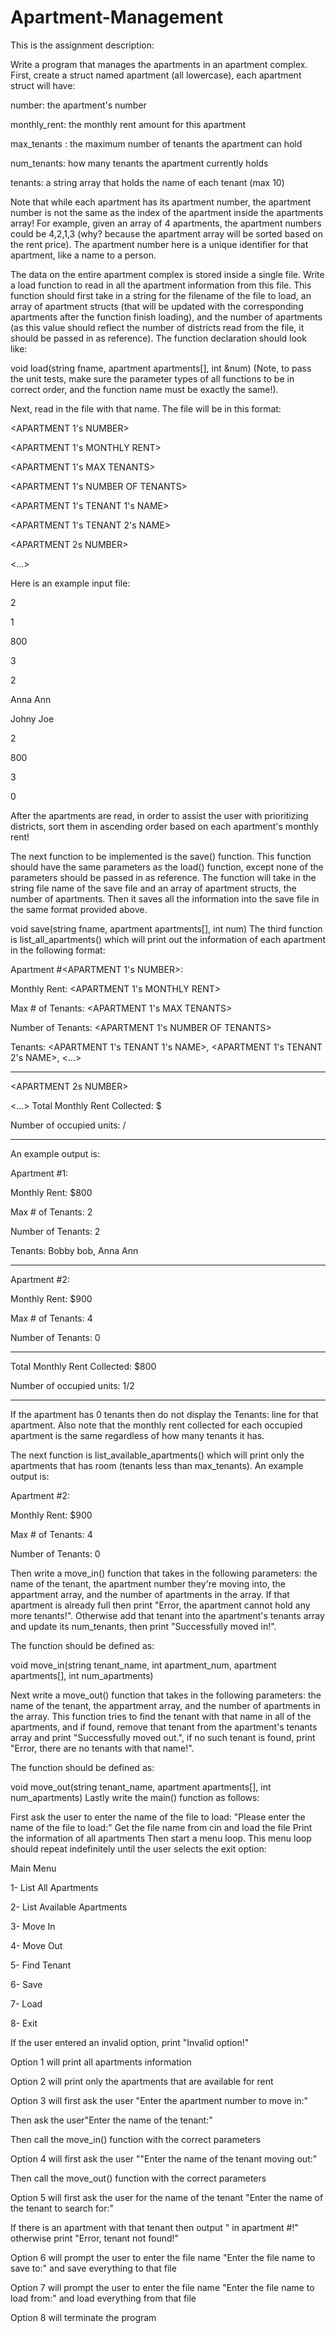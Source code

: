 # Apartment-Management
This is the assignment description: 

Write a program that manages the apartments in an apartment complex. First, create a struct named apartment (all lowercase), each apartment struct will have:

number: the apartment's number

monthly_rent: the monthly rent amount for this apartment

max_tenants : the maximum number of tenants the apartment can hold

num_tenants: how many tenants the apartment currently holds

tenants: a string array that holds the name of each tenant (max 10)


Note that while each apartment has its apartment number, the apartment number is not the same as the index of the apartment inside the apartments array! For example, given an array of 4 apartments, the apartment numbers could be 4,2,1,3 (why? because the apartment array will be sorted based on the rent price). The apartment number here is a unique identifier for that apartment, like a name to a person.

The data on the entire apartment complex is stored inside a single file. Write a load function to read in all the apartment information from this file. This function should first take in a string for the filename of the file to load, an array of apartment structs (that will be updated with the corresponding apartments after the function finish loading), and the number of apartments (as this value should reflect the number of districts read from the file, it should be passed in as reference). The function declaration should look like:

void load(string fname, apartment apartments[], int &num)
(Note, to pass the unit tests, make sure the parameter types of all functions to be in correct order, and the function name must be exactly the same!).

Next, read in the file with that name. The file will be in this format:


<NUMBER OF APARTMENTS>
  
<APARTMENT 1's NUMBER>
             
<APARTMENT 1's MONTHLY RENT>
  
<APARTMENT 1's MAX TENANTS>
             
<APARTMENT 1's NUMBER OF TENANTS>
  
<APARTMENT 1's TENANT 1's NAME>
  
<APARTMENT 1's TENANT 2's NAME>
  
<APARTMENT 2s NUMBER>
  
<...>
  
Here is an example input file:

  
2
  
1
  
800
  
3
  
2
  
Anna Ann
  
Johny Joe
  
2
  
800
  
3
  
0
  
After the apartments are read, in order to assist the user with prioritizing districts, sort them in ascending order based on each apartment's monthly rent!

The next function to be implemented is the save() function. This function should have the same parameters as the load() function, except none of the parameters should be passed in as reference. The function will take in the string file name of the save file and an array of apartment structs, the number of apartments. Then it saves all the information into the save file in the same format provided above.

void save(string fname, apartment apartments[], int num)
The third function is list_all_apartments() which will print out the information of each apartment in the following format:

Apartment #<APARTMENT 1's NUMBER>:
  
Monthly Rent: <APARTMENT 1's MONTHLY RENT>
  
Max # of Tenants: <APARTMENT 1's MAX TENANTS>
  
Number of Tenants: <APARTMENT 1's NUMBER OF TENANTS>
  
Tenants: <APARTMENT 1's TENANT 1's NAME>, <APARTMENT 1's TENANT 2's NAME>, <...>
  
---
  
<APARTMENT 2s NUMBER>
  
<...>
Total Monthly Rent Collected: $<TOTAL MONTHLY RENT>
  
Number of occupied units: <OCCUPIED APARTMENTS>/<ALL APARTMENTS>
  
---
  
  
An example output is:

Apartment #1:
  
Monthly Rent: $800
  
Max # of Tenants: 2
  
Number of Tenants: 2
  
Tenants: Bobby bob, Anna Ann
  
---
  
Apartment #2:
  
Monthly Rent: $900
  
Max # of Tenants: 4
  
Number of Tenants: 0
  
---
  
Total Monthly Rent Collected: $800
  
Number of occupied units: 1/2
  
---
  
  
If the apartment has 0 tenants then do not display the Tenants: line for that apartment. Also note that the monthly rent collected for each occupied apartment is the same regardless of how many tenants it has.

  
The next function is list_available_apartments() which will print only the apartments that has room (tenants less than max_tenants). An example output is:

Apartment #2:
  
Monthly Rent: $900
  
Max # of Tenants: 4
  
Number of Tenants: 0
  
  
Then write a move_in() function that takes in the following parameters: the name of the tenant, the apartment number they're moving into, the appartment array, and the number of apartments in the array. If that apartment is already full then print "Error, the apartment cannot hold any more tenants!". Otherwise add that tenant into the apartment's tenants array and update its num_tenants, then print "Successfully moved in!".

  
The function should be defined as:

  
void move_in(string tenant_name, int apartment_num, apartment apartments[], int num_apartments)
  
  
Next write a move_out() function that takes in the following parameters: the name of the tenant, the appartment array, and the number of apartments in the array. This function tries to find the tenant with that name in all of the apartments, and if found, remove that tenant from the apartment's tenants array and print "Successfully moved out.", if no such tenant is found, print "Error, there are no tenants with that name!".

The function should be defined as:

void move_out(string tenant_name, apartment apartments[], int num_apartments)
Lastly write the main() function as follows:

First ask the user to enter the name of the file to load: "Please enter the name of the file to load:"
Get the file name from cin and load the file
Print the information of all apartments
Then start a menu loop. This menu loop should repeat indefinitely until the user selects the exit option:
  
Main Menu
  
1- List All Apartments
  
2- List Available Apartments
  
3- Move In
  
4- Move Out
  
5- Find Tenant
  
6- Save
  
7- Load
  
8- Exit
  
  
If the user entered an invalid option, print "Invalid option!"
  
Option 1 will print all apartments information
  
Option 2 will print only the apartments that are available for rent
  
Option 3 will first ask the user "Enter the apartment number to move in:"
  
Then ask the user"Enter the name of the tenant:"
  
Then call the move_in() function with the correct parameters
  
Option 4 will first ask the user ""Enter the name of the tenant moving out:"
  
Then call the move_out() function with the correct parameters
  
Option 5 will first ask the user for the name of the tenant "Enter the name of the tenant to search for:"
  
If there is an apartment with that tenant then output "<NAME> in apartment #<APARTMENT NUMBER>!" otherwise print "Error, tenant not found!"
  
Option 6 will prompt the user to enter the file name "Enter the file name to save to:" and save everything to that file
  
Option 7 will prompt the user to enter the file name "Enter the file name to load from:" and load everything from that file
  
Option 8 will terminate the program
